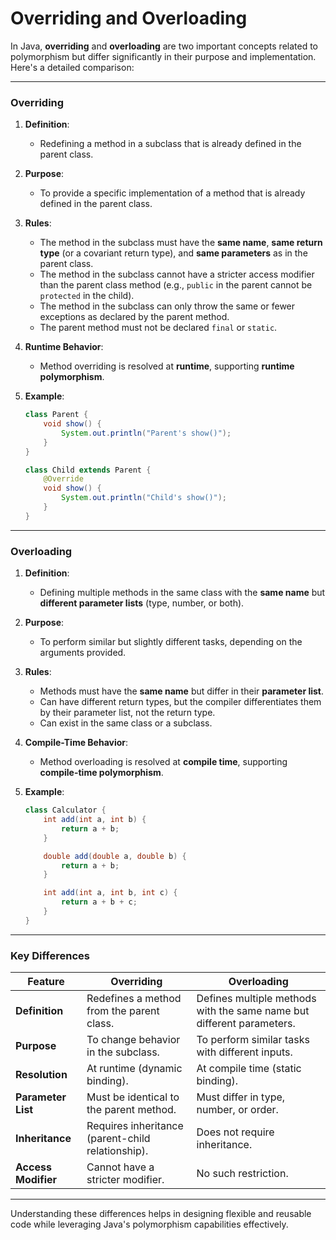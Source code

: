 # Overriding and Overloading

In Java, **overriding** and **overloading** are two important concepts related to polymorphism but differ significantly in their purpose and implementation. Here's a detailed comparison:

---

### **Overriding**
1. **Definition**: 
   - Redefining a method in a subclass that is already defined in the parent class.

2. **Purpose**:
   - To provide a specific implementation of a method that is already defined in the parent class.

3. **Rules**:
   - The method in the subclass must have the **same name**, **same return type** (or a covariant return type), and **same parameters** as in the parent class.
   - The method in the subclass cannot have a stricter access modifier than the parent class method (e.g., `public` in the parent cannot be `protected` in the child).
   - The method in the subclass can only throw the same or fewer exceptions as declared by the parent method.
   - The parent method must not be declared `final` or `static`.

4. **Runtime Behavior**:
   - Method overriding is resolved at **runtime**, supporting **runtime polymorphism**.

5. **Example**:
   ```java
   class Parent {
       void show() {
           System.out.println("Parent's show()");
       }
   }

   class Child extends Parent {
       @Override
       void show() {
           System.out.println("Child's show()");
       }
   }
   ```

---

### **Overloading**
1. **Definition**: 
   - Defining multiple methods in the same class with the **same name** but **different parameter lists** (type, number, or both).

2. **Purpose**:
   - To perform similar but slightly different tasks, depending on the arguments provided.

3. **Rules**:
   - Methods must have the **same name** but differ in their **parameter list**.
   - Can have different return types, but the compiler differentiates them by their parameter list, not the return type.
   - Can exist in the same class or a subclass.

4. **Compile-Time Behavior**:
   - Method overloading is resolved at **compile time**, supporting **compile-time polymorphism**.

5. **Example**:
   ```java
   class Calculator {
       int add(int a, int b) {
           return a + b;
       }

       double add(double a, double b) {
           return a + b;
       }

       int add(int a, int b, int c) {
           return a + b + c;
       }
   }
   ```

---

### **Key Differences**
| Feature            | Overriding                          | Overloading                          |
|--------------------|-------------------------------------|--------------------------------------|
| **Definition**     | Redefines a method from the parent class. | Defines multiple methods with the same name but different parameters. |
| **Purpose**        | To change behavior in the subclass. | To perform similar tasks with different inputs. |
| **Resolution**     | At runtime (dynamic binding).       | At compile time (static binding).   |
| **Parameter List** | Must be identical to the parent method. | Must differ in type, number, or order. |
| **Inheritance**    | Requires inheritance (parent-child relationship). | Does not require inheritance.       |
| **Access Modifier**| Cannot have a stricter modifier.    | No such restriction.                |

---

Understanding these differences helps in designing flexible and reusable code while leveraging Java's polymorphism capabilities effectively.